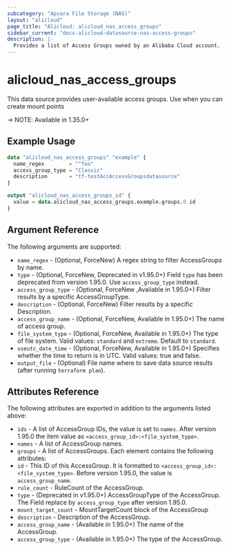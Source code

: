 ```yaml
---
subcategory: "Apsara File Storage (NAS)"
layout: "alicloud"
page_title: "Alicloud: alicloud_nas_access_groups"
sidebar_current: "docs-alicloud-datasource-nas-access-groups"
description: |-
  Provides a list of Access Groups owned by an Alibaba Cloud account.
---
```


# alicloud\_nas_access_groups

This data source provides user-available access groups. Use when you can create mount points

-> NOTE: Available in 1.35.0+

## Example Usage

```terraform
data "alicloud_nas_access_groups" "example" {
  name_regex        = "^foo"
  access_group_type = "Classic"
  description       = "tf-testAccAccessGroupsdatasource"
}

output "alicloud_nas_access_groups_id" {
  value = data.alicloud_nas_access_groups.example.groups.0.id
}
```

## Argument Reference

The following arguments are supported:

* `name_regex` - (Optional, ForceNew) A regex string to filter AccessGroups by name. 
* `type` - (Optional, ForceNew, Deprecated in v1.95.0+) Field `type` has been deprecated from version 1.95.0. Use `access_group_type` instead.
* `access_group_type` - (Optional, ForceNew ,Available in 1.95.0+) Filter results by a specific AccessGroupType.
* `description` - (Optional, ForceNew) Filter results by a specific Description.
* `access_group_name` - (Optional, ForceNew, Available in 1.95.0+) The name of access group.
* `file_system_type` - (Optional, ForceNew, Available in 1.95.0+) The type of file system. Valid values: `standard` and `extreme`. Default to `standard`.
* `useutc_date_time` - (Optional, ForceNew, Available in 1.95.0+) Specifies whether the time to return is in UTC. Valid values: true and false.
* `output_file` - (Optional) File name where to save data source results (after running `terraform plan`).

## Attributes Reference

The following attributes are exported in addition to the arguments listed above:

* `ids` - A list of AccessGroup IDs, the value is set to `names`. After version 1.95.0 the item value as `<access_group_id>:<file_system_type>`. 
* `names` - A list of AccessGroup names.
* `groups` - A list of AccessGroups. Each element contains the following attributes:
 * `id` - This ID of this AccessGroup. It is formatted to ``<access_group_id>:<file_system_type>``. Before version 1.95.0, the value is `access_group_name`.
 * `rule_count` - RuleCount of the AccessGroup.
 * `type` - (Deprecated in v1.95.0+) AccessGroupType of the AccessGroup. The Field replace by `access_group_type` after version 1.95.0.
 * `mount_target_count` - MountTargetCount block of the AccessGroup
 * `description` - Description of the AccessGroup.
 * `access_group_name` - (Available in 1.95.0+) The name of the AccessGroup.
 * `access_group_type` - (Available in 1.95.0+) The type of the AccessGroup.
